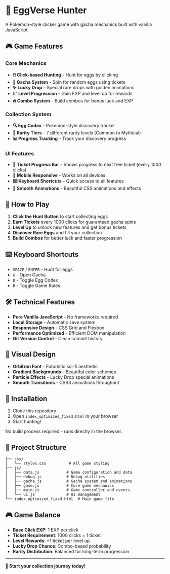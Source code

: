 # 🥚 EggVerse Hunter

A Pokemon-style clicker game with gacha mechanics built with vanilla JavaScript.

## 🎮 Game Features

### Core Mechanics
- **🖱️ Click-based Hunting** - Hunt for eggs by clicking
- **🎰 Gacha System** - Spin for random eggs using tickets
- **✨ Lucky Drop** - Special rare drops with golden animations
- **📈 Level Progression** - Gain EXP and level up for rewards
- **🔥 Combo System** - Build combos for bonus luck and EXP

### Collection System
- **🔍 Egg Codex** - Pokemon-style discovery tracker
- **🌟 Rarity Tiers** - 7 different rarity levels (Common to Mythical)
- **📊 Progress Tracking** - Track your discovery progress

### UI Features
- **🎫 Ticket Progress Bar** - Shows progress to next free ticket (every 1000 clicks)
- **📱 Mobile Responsive** - Works on all devices
- **⌨️ Keyboard Shortcuts** - Quick access to all features
- **🎨 Smooth Animations** - Beautiful CSS animations and effects

## 🎯 How to Play

1. **Click the Hunt Button** to start collecting eggs
2. **Earn Tickets** every 1000 clicks for guaranteed gacha spins
3. **Level Up** to unlock new features and get bonus tickets
4. **Discover Rare Eggs** and fill your collection
5. **Build Combos** for better luck and faster progression

## ⌨️ Keyboard Shortcuts

- `SPACE` / `ENTER` - Hunt for eggs
- `G` - Open Gacha
- `D` - Toggle Egg Codex
- `R` - Toggle Game Rules

## 🛠️ Technical Features

- **Pure Vanilla JavaScript** - No frameworks required
- **Local Storage** - Automatic save system
- **Responsive Design** - CSS Grid and Flexbox
- **Performance Optimized** - Efficient DOM manipulation
- **Git Version Control** - Clean commit history

## 🎨 Visual Design

- **Orbitron Font** - Futuristic sci-fi aesthetic
- **Gradient Backgrounds** - Beautiful color schemes
- **Particle Effects** - Lucky Drop special animations
- **Smooth Transitions** - CSS3 animations throughout

## 🚀 Installation

1. Clone this repository
2. Open `index_optimized_fixed.html` in your browser
3. Start hunting!

No build process required - runs directly in the browser.

## 📁 Project Structure

```
├── css/
│   └── styles.css          # All game styling
├── js/
│   ├── data.js            # Game configuration and data
│   ├── debug.js           # Debug utilities
│   ├── gacha.js           # Gacha system and animations
│   ├── game.js            # Core game mechanics
│   ├── main.js            # Game controller and events
│   └── ui.js              # UI management
└── index_optimized_fixed.html  # Main game file
```

## 🎮 Game Balance

- **Base Click EXP**: 1 EXP per click
- **Ticket Requirement**: 1000 clicks = 1 ticket
- **Level Rewards**: +1 ticket per level up
- **Lucky Drop Chance**: Combo-based probability
- **Rarity Distribution**: Balanced for long-term progression

---

**🎯 Start your collection journey today!**

